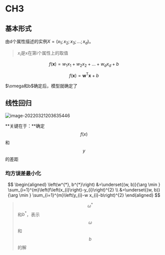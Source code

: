 # CH3

## 基本形式

由d个属性描述的实例$X=(x_1;x_2;x_3;...;x_d)$。

> $x_i$是x在第i个属性上的取值

$$
f(\boldsymbol{x})=w_{1} x_{1}+w_{2} x_{2}+\ldots+w_{d} x_{d}+b
$$

$$
f(\boldsymbol{x})=\boldsymbol{w}^{\mathrm{T}} \boldsymbol{x}+b
$$

$\omega和b$确定后，模型就确定了

## 线性回归

![image-20220321203635446](https://cdn.jsdelivr.net/gh/xinwuyun/pictures@main/2022/03/21/c8618cbaf8f7381b98e36140e31ef562-image-20220321203635446-4a00e0.png)

**关键在于：**确定$$f(x)$$和$$y$$的差距

### 均方误差最小化

$$
\begin{aligned}
\left(w^{*}, b^{*}\right) &=\underset{(w, b)}{\arg \min } \sum_{i=1}^{m}\left(f\left(x_{i}\right)-y_{i}\right)^{2} \\
&=\underset{(w, b)}{\arg \min } \sum_{i=1}^{m}\left(y_{i}-w x_{i}-b\right)^{2}
\end{aligned}
$$

> $$\omega^*$$和$b^*$，表示$$\omega$$和$$b$$的解
>
> 
